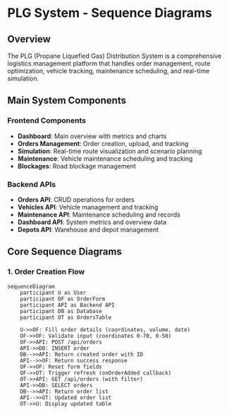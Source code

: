 # PLG System - Sequence Diagrams

## Overview
The PLG (Propane Liquefied Gas) Distribution System is a comprehensive logistics management platform that handles order management, route optimization, vehicle tracking, maintenance scheduling, and real-time simulation.

## Main System Components

### Frontend Components
- **Dashboard**: Main overview with metrics and charts
- **Orders Management**: Order creation, upload, and tracking
- **Simulation**: Real-time route visualization and scenario planning
- **Maintenance**: Vehicle maintenance scheduling and tracking
- **Blockages**: Road blockage management

### Backend APIs
- **Orders API**: CRUD operations for orders
- **Vehicles API**: Vehicle management and tracking
- **Maintenance API**: Maintenance scheduling and records
- **Dashboard API**: System metrics and overview data
- **Depots API**: Warehouse and depot management

## Core Sequence Diagrams

### 1. Order Creation Flow

```mermaid
sequenceDiagram
    participant U as User
    participant OF as OrderForm
    participant API as Backend API
    participant DB as Database
    participant OT as OrdersTable

    U->>OF: Fill order details (coordinates, volume, date)
    OF->>OF: Validate input (coordinates 0-70, 0-50)
    OF->>API: POST /api/orders
    API->>DB: INSERT order
    DB-->>API: Return created order with ID
    API-->>OF: Return success response
    OF->>OF: Reset form fields
    OF->>OT: Trigger refresh (onOrderAdded callback)
    OT->>API: GET /api/orders (with filter)
    API->>DB: SELECT orders
    DB-->>API: Return order list
    API-->>OT: Updated order list
    OT->>U: Display updated table